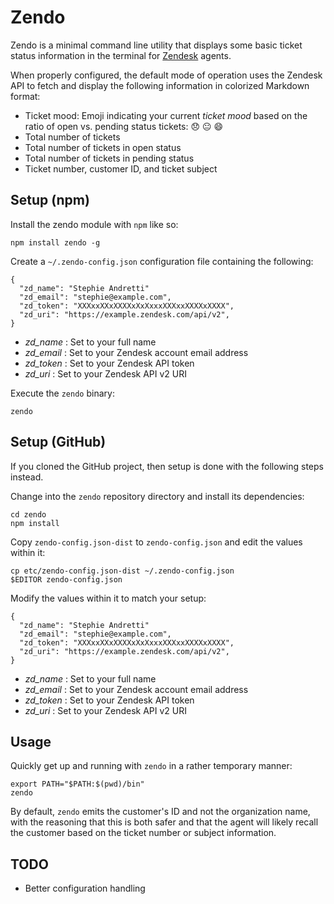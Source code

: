 # Zendo

Zendo is a minimal command line utility that displays some basic ticket status
information in the terminal for [Zendesk](http://www.zendesk.com/) agents.

When properly configured, the default mode of operation uses the Zendesk API
to fetch and display the following information in colorized Markdown format:

* Ticket mood: Emoji indicating your current *ticket mood* based on the
ratio of open vs. pending status tickets: 😞 😐 😄
* Total number of tickets
* Total number of tickets in open status
* Total number of tickets in pending status
* Ticket number, customer ID, and ticket subject

## Setup (npm)

Install the zendo module with `npm` like so:

```
npm install zendo -g
```

Create a `~/.zendo-config.json` configuration file containing the following:

    {
      "zd_name": "Stephie Andretti"
      "zd_email": "stephie@example.com",
      "zd_token": "XXXxxXXxXXXXxXxXxxxXXXxxXXXXxXXXX",
      "zd_uri": "https://example.zendesk.com/api/v2",
    }

* *zd_name*  : Set to your full name
* *zd_email* : Set to your Zendesk account email address
* *zd_token* : Set to your Zendesk API token
* *zd_uri*   : Set to your Zendesk API v2 URI


Execute the `zendo` binary:

```
zendo
```

## Setup (GitHub)

If you cloned the GitHub project, then setup is done with the following
steps instead.

Change into the `zendo` repository directory and install its dependencies:

```
cd zendo
npm install
```

Copy `zendo-config.json-dist` to `zendo-config.json` and edit the
values within it:

```
cp etc/zendo-config.json-dist ~/.zendo-config.json
$EDITOR zendo-config.json
```

Modify the values within it to match your setup:

    {
      "zd_name": "Stephie Andretti"
      "zd_email": "stephie@example.com",
      "zd_token": "XXXxxXXxXXXXxXxXxxxXXXxxXXXXxXXXX",
      "zd_uri": "https://example.zendesk.com/api/v2",
    }

* *zd_name*  : Set to your full name
* *zd_email* : Set to your Zendesk account email address
* *zd_token* : Set to your Zendesk API token
* *zd_uri*   : Set to your Zendesk API v2 URI

## Usage

Quickly get up and running with `zendo` in a rather temporary manner:

```
export PATH="$PATH:$(pwd)/bin"
zendo
```

By default, `zendo` emits the customer's ID and not the organization name,
with the reasoning that this is both safer and that the agent will likely
recall the customer based on the ticket number or subject information.

## TODO

* Better configuration handling
